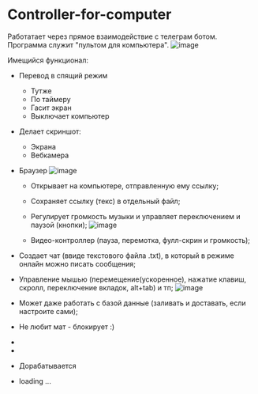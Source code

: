 # Controller-for-computer
 Работатает через прямое взаимодействие с телеграм ботом. Программа служит "пультом для компьютера".
![image](https://user-images.githubusercontent.com/59653793/180392538-ba1c6a0b-73d7-45dd-bc11-65e15aaf0f31.png)

 
Имещийся функционал:
 - Перевод в спящий режим
   - Тутже
   - По таймеру
   - Гасит экран
   - Выключает компьютер
 - Делает скриншот:
   - Экрана
   - Вебкамера
 - Браузер
![image](https://user-images.githubusercontent.com/59653793/180392809-a6625191-6ed6-49e8-9d41-131503a9a54e.png)
   - Открывает на компьютере, отправленную ему ссылку;
   - Сохраняет ссылку (текс) в отдельный файл;
   - Регулирует громкость музыки и управляет переключением и паузой (кнопки);
![image](https://user-images.githubusercontent.com/59653793/180392923-36021c42-2722-4011-8f8c-40d2603a7f4c.png)

   - Видео-контроллер (пауза, перемотка, фулл-скрин и громкость);


 - Создает чат (ввиде текстового файла .txt), в который в режиме онлайн можно писать сообщения;
 - Управление мышью (перемещение(ускоренное), нажатие клавиш, скролл, переключение вкладок, alt+tab) и тп;
![image](https://user-images.githubusercontent.com/59653793/180392705-0ce286f3-ed90-4608-b54f-3c7dc0f43acc.png)

 - Может даже работать с базой данные (заливать и доставать, если настроите сами);
 - Не любит мат - блокирует :)
 - 
 - 
 - Дорабатывается 
 - loading ...
